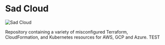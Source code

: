 # Sad Cloud

![Sad Cloud](.images/sad-cloud.png)


Repository containing a variety of misconfigured Terraform, CloudFormation, and Kubernetes resources
for AWS, GCP and Azure.
TEST
